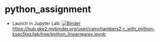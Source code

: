 # python_assignment
- Launch in Jupyter Lab: [![Binder](http://mybinder.org/badge.svg)](http://mybinder.org/v2/gh/CamChambers2/r_with_python/py37_r353?urlpath=lab)
https://hub.gke2.mybinder.org/user/camchambers2-r_with_python-kxqc5tez/lab/tree/python_linearregrex.ipynb
